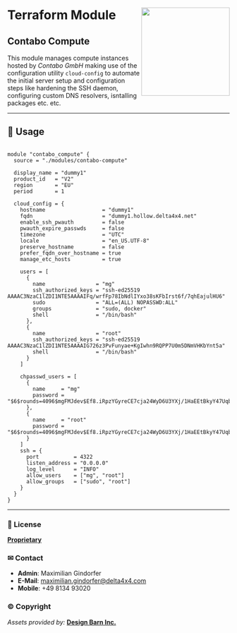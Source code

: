 # Terraform Module <img src="../resources/assets/vendor/terraform/Terraform_VerticalLogo_ColorWhite_RGB.png" width="200" align="right" />

## Contabo Compute

This module manages compute instances hosted by _Contabo GmbH_ making use of the configuration utility `cloud-config` to automate the initial server setup and configuration steps like hardening the SSH daemon, configuring custom DNS resolvers, isntalling packages etc. etc.

---

## 🚧 Usage

```hcl

module "contabo_compute" {
  source = "./modules/contabo-compute"

  display_name = "dummy1"
  product_id   = "V2"
  region       = "EU"
  period       = 1

  cloud_config = {
    hostname                  = "dummy1"
    fqdn                      = "dummy1.hollow.delta4x4.net"
    enable_ssh_pwauth         = false
    pwauth_expire_passwds     = false
    timezone                  = "UTC"
    locale                    = "en_US.UTF-8"
    preserve_hostname         = false
    prefer_fqdn_over_hostname = true
    manage_etc_hosts          = true

    users = [
      {
        name                = "mg"
        ssh_authorized_keys = "ssh-ed25519 AAAAC3NzaC1lZDI1NTE5AAAAIFq/wrfFp78IbNdlIYxo38sKFbIrst6f/7qhEajulHU6"
        sudo                = "ALL=(ALL) NOPASSWD:ALL"
        groups              = "sudo, docker"
        shell               = "/bin/bash"
      },
      {
        name                = "root"
        ssh_authorized_keys = "ssh-ed25519 AAAAC3NzaC1lZDI1NTE5AAAAIG726z3PvFunyae+KgIwhn9RQPP7U0m5DNmVHKbYnt5a"
        shell               = "/bin/bash"
      }
    ]

    chpasswd_users = [
      {
        name     = "mg"
        password = "$6$rounds=4096$mgFMJdev$Ef8.iRpzYGyreCE7cja24WyD6U3YXj/1HaEEtBkyY47UqblMTQ0k1O3Q2H7eGrt3IvTtyftanERm9ruPXOByv."
      },
      {
        name     = "root"
        password = "$6$rounds=4096$mgFMJdev$Ef8.iRpzYGyreCE7cja24WyD6U3YXj/1HaEEtBkyY47UqblMTQ0k1O3Q2H7eGrt3IvTtyftanERm9ruPXOByv."
      }
    ]
    ssh = {
      port           = 4322
      listen_address = "0.0.0.0"
      log_level      = "INFO"
      allow_users    = ["mg", "root"]
      allow_groups   = ["sudo", "root"]
    }
  }
}

```

---

### 📜 License

**[Proprietary](./LICENSE)**

### ✉ Contact

- **Admin**: Maximilian Gindorfer
- **E-Mail**: [maximilian.gindorfer@delta4x4.com](mailto:maximilian.gindorfer@delta4x4.com)
- **Mobile**: +49 8134 93020

### © Copyright

_Assets provided by:_ **[Design Barn Inc.](https://iconscout.com)**
